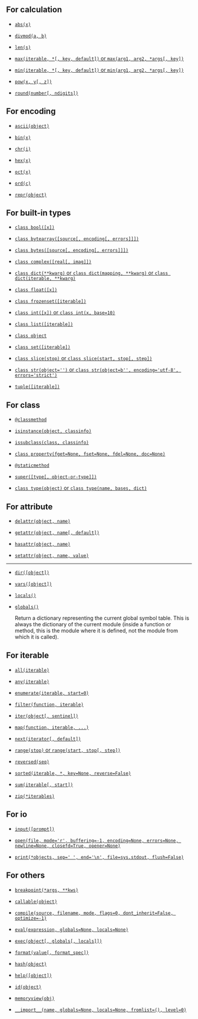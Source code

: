 ## For calculation

- [`abs(x)`](https://docs.python.org/3/library/functions.html?highlight=staticmethod#abs)

- [`divmod(a, b)`](https://docs.python.org/3/library/functions.html?highlight=staticmethod#divmod)

- [`len(s)`](https://docs.python.org/3/library/functions.html?highlight=staticmethod#len)

- [`max(iterable, *[, key, default])` or `max(arg1, arg2, *args[, key])`](https://docs.python.org/3/library/functions.html?highlight=staticmethod#max)

- [`min(iterable, *[, key, default])` or `min(arg1, arg2, *args[, key])`](https://docs.python.org/3/library/functions.html?highlight=staticmethod#min)

- [`pow(x, y[, z])`](https://docs.python.org/3/library/functions.html?highlight=staticmethod#pow)

- [`round(number[, ndigits])`](https://docs.python.org/3/library/functions.html?highlight=staticmethod#round)

## For encoding

- [`ascii(object)`](https://docs.python.org/3/library/functions.html?highlight=staticmethod#ascii)

- [`bin(x)`](https://docs.python.org/3/library/functions.html?highlight=staticmethod#bin)

- [`chr(i)`](https://docs.python.org/3/library/functions.html?highlight=staticmethod#chr)

- [`hex(x)`](https://docs.python.org/3/library/functions.html?highlight=staticmethod#hex)

- [`oct(x)`](https://docs.python.org/3/library/functions.html?highlight=staticmethod#oct)

- [`ord(c)`](https://docs.python.org/3/library/functions.html?highlight=staticmethod#ord)

- [`repr(object)`](https://docs.python.org/3/library/functions.html?highlight=staticmethod#repr)

## For built-in types

- [`class bool([x])`](https://docs.python.org/3/library/functions.html?highlight=staticmethod#bool)

- [`class bytearray([source[, encoding[, errors]]])`](https://docs.python.org/3/library/functions.html?highlight=staticmethod#func-bytearray)

- [`class bytes([source[, encoding[, errors]]])`](https://docs.python.org/3/library/functions.html?highlight=staticmethod#func-bytes)

- [`class complex([real[, imag]])`](https://docs.python.org/3/library/functions.html?highlight=staticmethod#complex)

- [`class dict(**kwarg)` or `class dict(mapping, **kwarg)` or `class dict(iterable, **kwarg)`](https://docs.python.org/3/library/functions.html?highlight=staticmethod#func-dict)

- [`class float([x])`](https://docs.python.org/3/library/functions.html?highlight=staticmethod#float)

- [`class frozenset([iterable])`](https://docs.python.org/3/library/functions.html?highlight=staticmethod#func-frozenset)

- [`class int([x])` or `class int(x, base=10)`](https://docs.python.org/3/library/functions.html?highlight=staticmethod#int)

- [`class list([iterable])`](https://docs.python.org/3/library/functions.html?highlight=staticmethod#func-list)

- [`class object`](https://docs.python.org/3/library/functions.html?highlight=staticmethod#object)

- [`class set([iterable])`](https://docs.python.org/3/library/functions.html?highlight=staticmethod#func-set)

- [`class slice(stop)` or `class slice(start, stop[, step])`](https://docs.python.org/3/library/functions.html?highlight=staticmethod#slice)

- [`class str(object='')` or `class str(object=b'', encoding='utf-8', errors='strict')`](https://docs.python.org/3/library/functions.html?highlight=staticmethod#func-str)

- [`tuple([iterable])`](https://docs.python.org/3/library/functions.html?highlight=staticmethod#func-tuple)

## For class

- [`@classmethod`](https://docs.python.org/3/library/functions.html?highlight=staticmethod#classmethod)

- [`isinstance(object, classinfo)`](https://docs.python.org/3/library/functions.html?highlight=staticmethod#isinstance)

- [`issubclass(class, classinfo)`](https://docs.python.org/3/library/functions.html?highlight=staticmethod#issubclass)

- [`class property(fget=None, fset=None, fdel=None, doc=None)`](https://docs.python.org/3/library/functions.html?highlight=staticmethod#property)

- [`@staticmethod`](https://docs.python.org/3/library/functions.html?highlight=staticmethod#staticmethod)

- [`super([type[, object-or-type]])`](https://docs.python.org/3/library/functions.html?highlight=staticmethod#super)

- [`class type(object)` or `class type(name, bases, dict)`](https://docs.python.org/3/library/functions.html?highlight=staticmethod#type)

## For attribute

- [`delattr(object, name)`](https://docs.python.org/3/library/functions.html?highlight=staticmethod#delattr)

- [`getattr(object, name[, default])`](https://docs.python.org/3/library/functions.html?highlight=staticmethod#getattr)

- [`hasattr(object, name)`](https://docs.python.org/3/library/functions.html?highlight=staticmethod#hasattr)

- [`setattr(object, name, value)`](https://docs.python.org/3/library/functions.html?highlight=staticmethod#setattr)

---

- [`dir([object])`](https://docs.python.org/3/library/functions.html?highlight=staticmethod#dir)

- [`vars([object])`](https://docs.python.org/3/library/functions.html?highlight=staticmethod#vars)

- [`locals()`](https://docs.python.org/3/library/functions.html?highlight=staticmethod#locals)

- [`globals()`](https://docs.python.org/3/library/functions.html?highlight=staticmethod#globals)

    Return a dictionary representing the current global symbol table. This is always the dictionary of the current module (inside a function or method, this is the module where it is defined, not the module from which it is called).

## For iterable

- [`all(iterable)`](https://docs.python.org/3/library/functions.html?highlight=staticmethod#all)

- [`any(iterable)`](https://docs.python.org/3/library/functions.html?highlight=staticmethod#any)

- [`enumerate(iterable, start=0)`](https://docs.python.org/3/library/functions.html?highlight=staticmethod#enumerate)

- [`filter(function, iterable)`](https://docs.python.org/3/library/functions.html?highlight=staticmethod#filter)

- [`iter(object[, sentinel])`](https://docs.python.org/3/library/functions.html?highlight=staticmethod#iter)

- [`map(function, iterable, ...)`](https://docs.python.org/3/library/functions.html?highlight=staticmethod#map)

- [`next(iterator[, default])`](https://docs.python.org/3/library/functions.html?highlight=staticmethod#next)

- [`range(stop)` or `range(start, stop[, step])`](https://docs.python.org/3/library/functions.html?highlight=staticmethod#func-range)

- [`reversed(seq)`](https://docs.python.org/3/library/functions.html?highlight=staticmethod#reversed)

- [`sorted(iterable, *, key=None, reverse=False)`](https://docs.python.org/3/library/functions.html?highlight=staticmethod#sorted)

- [`sum(iterable[, start])`](https://docs.python.org/3/library/functions.html?highlight=staticmethod#sum)

- [`zip(*iterables)`](https://docs.python.org/3/library/functions.html?highlight=staticmethod#zip)

## For io

- [`input([prompt])`](https://docs.python.org/3/library/functions.html?highlight=staticmethod#input)

- [`open(file, mode='r', buffering=-1, encoding=None, errors=None, newline=None, closefd=True, opener=None)`](https://docs.python.org/3/library/functions.html?highlight=staticmethod#open)

- [`print(*objects, sep=' ', end='\n', file=sys.stdout, flush=False)`](https://docs.python.org/3/library/functions.html?highlight=staticmethod#print)

## For others

- [`breakpoint(*args, **kws)`](https://docs.python.org/3/library/functions.html?highlight=staticmethod#breakpoint)

- [`callable(object)`](https://docs.python.org/3/library/functions.html?highlight=staticmethod#callable)

- [`compile(source, filename, mode, flags=0, dont_inherit=False, optimize=-1)`](https://docs.python.org/3/library/functions.html?highlight=staticmethod#compile)

- [`eval(expression, globals=None, locals=None)`](https://docs.python.org/3/library/functions.html?highlight=staticmethod#eval)

- [`exec(object[, globals[, locals]])`](https://docs.python.org/3/library/functions.html?highlight=staticmethod#exec)

- [`format(value[, format_spec])`](https://docs.python.org/3/library/functions.html?highlight=staticmethod#format)

- [`hash(object)`](https://docs.python.org/3/library/functions.html?highlight=staticmethod#hash)

- [`help([object])`](https://docs.python.org/3/library/functions.html?highlight=staticmethod#help)

- [`id(object)`](https://docs.python.org/3/library/functions.html?highlight=staticmethod#id)

- [`memoryview(obj)`](https://docs.python.org/3/library/functions.html?highlight=staticmethod#func-memoryview)

- [`__import__(name, globals=None, locals=None, fromlist=(), level=0)`](https://docs.python.org/3/library/functions.html?highlight=staticmethod#__import__)
